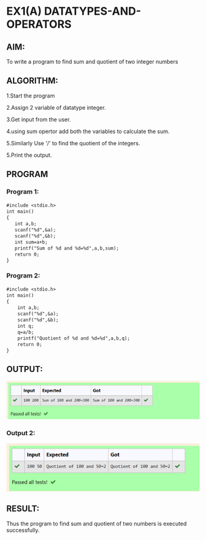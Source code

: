 # EX1(A) DATATYPES-AND-OPERATORS
 ## AIM:
 To write a program to find sum and quotient of two integer numbers
 ## ALGORITHM:
 1.Start the program

 2.Assign 2 variable of datatype integer.

 3.Get input from the user.

 4.using sum opertor add both the variables to calculate the sum.
 
 5.Similarly Use '/' to find the quotient of the integers.

 5.Print the output.
 ## PROGRAM
 ### Program 1:
 ```
#include <stdio.h>
int main()
{
    int a,b;
    scanf("%d",&a);
    scanf("%d",&b);
    int sum=a+b;
    printf("Sum of %d and %d=%d",a,b,sum);
    return 0;
}
```
### Program 2:
```
#include <stdio.h>
int main()
{
    int a,b;
    scanf("%d",&a);
    scanf("%d",&b);
    int q;
    q=a/b;
    printf("Quotient of %d and %d=%d",a,b,q);
    return 0;
}
```

## OUTPUT:


![alt text](image.png)

### Output 2:
![alt text](image-1.png)
## RESULT:
Thus the program to find sum and quotient of two numbers is executed successfully.